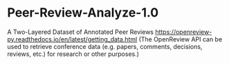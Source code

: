# Peer-Review-Analyze-1.0
A Two-Layered Dataset of Annotated Peer Reviews
https://openreview-py.readthedocs.io/en/latest/getting_data.html (The OpenReview API can be used to retrieve conference data (e.g. papers, comments, decisions, reviews, etc.) for research or other purposes.)

